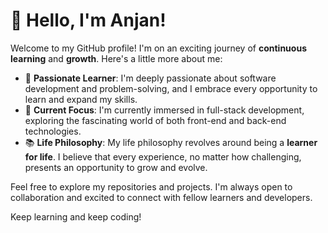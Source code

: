 # 👋 Hello, I'm Anjan!

Welcome to my GitHub profile! I'm on an exciting journey of **continuous learning** and **growth**. Here's a little more about me:

- 🌟 **Passionate Learner**: I'm deeply passionate about software development and problem-solving, and I embrace every opportunity to learn and expand my skills.
- 🚀 **Current Focus**: I'm currently immersed in full-stack development, exploring the fascinating world of both front-end and back-end technologies.
- 📚 **Life Philosophy**: My life philosophy revolves around being a **learner for life**. I believe that every experience, no matter how challenging, presents an opportunity to grow and evolve.

Feel free to explore my repositories and projects. I'm always open to collaboration and excited to connect with fellow learners and developers.

Keep learning and keep coding!

<!---
AnjanGurz/AnjanGurz is a ✨ special ✨ repository because its `README.md` (this file) appears on your GitHub profile.
You can click the Preview link to take a look at your changes.
--->
